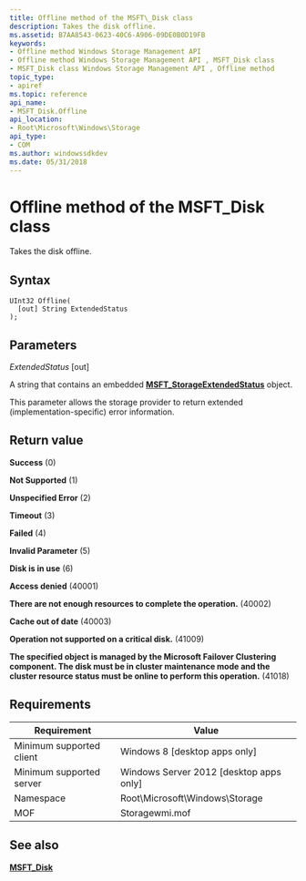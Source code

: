 ```yaml
---
title: Offline method of the MSFT\_Disk class
description: Takes the disk offline.
ms.assetid: B7AA8543-0623-40C6-A906-09DE0B0D19FB
keywords:
- Offline method Windows Storage Management API
- Offline method Windows Storage Management API , MSFT_Disk class
- MSFT_Disk class Windows Storage Management API , Offline method
topic_type:
- apiref
ms.topic: reference
api_name:
- MSFT_Disk.Offline
api_location:
- Root\Microsoft\Windows\Storage
api_type:
- COM
ms.author: windowssdkdev
ms.date: 05/31/2018
---
```


# Offline method of the MSFT\_Disk class

Takes the disk offline.

## Syntax


```mof
UInt32 Offline(
  [out] String ExtendedStatus
);
```



## Parameters

 

*ExtendedStatus* \[out\]
 

A string that contains an embedded [**MSFT\_StorageExtendedStatus**](msft-storageextendedstatus.md) object.

This parameter allows the storage provider to return extended (implementation-specific) error information.

 

## Return value

 

**Success** (0)
 

**Not Supported** (1)
 

**Unspecified Error** (2)
 

**Timeout** (3)
 

**Failed** (4)
 

**Invalid Parameter** (5)
 

**Disk is in use** (6)
 

**Access denied** (40001)
 

**There are not enough resources to complete the operation.** (40002)
 

**Cache out of date** (40003)
 

**Operation not supported on a critical disk.** (41009)
 

**The specified object is managed by the Microsoft Failover Clustering component. The disk must be in cluster maintenance mode and the cluster resource status must be online to perform this operation.** (41018)
 

## Requirements



| Requirement | Value |
|-------------------------------------|-------------------------------------------------------------------------------------------|
| Minimum supported client | Windows 8 \[desktop apps only\]                                                |
| Minimum supported server | Windows Server 2012 \[desktop apps only\]                                      |
| Namespace                | Root\\Microsoft\\Windows\\Storage                                              |
| MOF                      |  Storagewmi.mof  |



## See also

 

[**MSFT\_Disk**](msft-disk.md)
 

 

 





